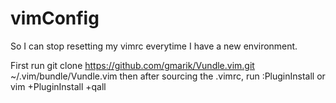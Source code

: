 vimConfig
=========

So I can stop resetting my vimrc everytime I have a new environment.

First run git clone https://github.com/gmarik/Vundle.vim.git ~/.vim/bundle/Vundle.vim
then after sourcing the .vimrc, run :PluginInstall
or vim +PluginInstall +qall

